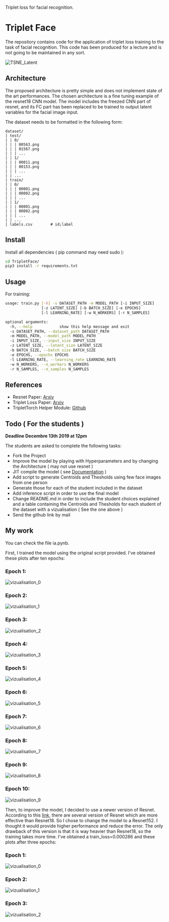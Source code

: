 Triplet loss for facial recognition.

# Triplet Face

The repository contains code for the application of triplet loss training to the
task of facial recognition. This code has been produced for a lecture and is not
going to be maintained in any sort.

![TSNE_Latent](TSNE_Latent.png)

## Architecture

The proposed architecture is pretty simple and does not implement state of the
art performances. The chosen architecture is a fine tuning example of the
resnet18 CNN model. The model includes the freezed CNN part of resnet, and its
FC part has been replaced to be trained to output latent variables for the
facial image input.

The dataset needs to be formatted in the following form:
```
dataset/
| test/
| | 0/
| | | 00563.png
| | | 01567.png
| | | ...
| | 1/
| | | 00011.png
| | | 00153.png
| | | ...
| | ...
| train/
| | 0/
| | | 00001.png
| | | 00002.png
| | | ...
| | 1/
| | | 00001.png
| | | 00002.png
| | | ...
| | ...
| labels.csv        # id;label
```

## Install

Install all dependencies ( pip command may need sudo ):
```bash
cd TripletFace/
pip3 install -r requirements.txt
```

## Usage

For training:
```bash
usage: train.py [-h] -s DATASET_PATH -m MODEL_PATH [-i INPUT_SIZE]
                [-z LATENT_SIZE] [-b BATCH_SIZE] [-e EPOCHS]
                [-l LEARNING_RATE] [-w N_WORKERS] [-r N_SAMPLES]

optional arguments:
  -h, --help            show this help message and exit
  -s DATASET_PATH, --dataset_path DATASET_PATH
  -m MODEL_PATH, --model_path MODEL_PATH
  -i INPUT_SIZE, --input_size INPUT_SIZE
  -z LATENT_SIZE, --latent_size LATENT_SIZE
  -b BATCH_SIZE, --batch_size BATCH_SIZE
  -e EPOCHS, --epochs EPOCHS
  -l LEARNING_RATE, --learning_rate LEARNING_RATE
  -w N_WORKERS, --n_workers N_WORKERS
  -r N_SAMPLES, --n_samples N_SAMPLES
```

## References

* Resnet Paper: [Arxiv](https://arxiv.org/pdf/1512.03385.pdf)
* Triplet Loss Paper: [Arxiv](https://arxiv.org/pdf/1503.03832.pdf)
* TripletTorch Helper Module: [Github](https://github.com/TowardHumanizedInteraction/TripletTorch)

## Todo ( For the students )

**Deadline Decembre 13th 2019 at 12pm**

The students are asked to complete the following tasks:
* Fork the Project
* Improve the model by playing with Hyperparameters and by changing the Architecture ( may not use resnet )
* JIT compile the model ( see [Documentation](https://pytorch.org/docs/stable/jit.html#torch.jit.trace) )
* Add script to generate Centroids and Thesholds using few face images from one person
* Generate those for each of the student included in the dataset
* Add inference script in order to use the final model
* Change README.md in order to include the student choices explained and a table containing the Centroids and Thesholds for each student of the dataset with a vizualisation ( See the one above )
* Send the github link by mail

## My work

You can check the file ia.pynb.

First, I trained the model using the original script provided.
I've obtained these plots after ten epochs:

### Epoch 1:
![vizualisation_0](tripletface/model/vizualisation_0.png)

### Epoch 2:
![vizualisation_1](tripletface/model/vizualisation_1.png)

### Epoch 3:
![vizualisation_2](tripletface/model/vizualisation_2.png)

### Epoch 4:
![vizualisation_3](tripletface/model/vizualisation_3.png)

### Epoch 5:
![vizualisation_4](tripletface/model/vizualisation_4.png)

### Epoch 6:
![vizualisation_5](tripletface/model/vizualisation_5.png)

### Epoch 7:
![vizualisation_6](tripletface/model/vizualisation_6.png)

### Epoch 8:
![vizualisation_7](tripletface/model/vizualisation_7.png)

### Epoch 9:
![vizualisation_8](tripletface/model/vizualisation_8.png)

### Epoch 10:
![vizualisation_9](tripletface/model/vizualisation_9.png)

Then, to improve the model, I decided to use a newer version of Resnet.
According to this [link](https://pytorch.org/docs/stable/torchvision/models.html), there are several version of Resnet which are more effective than Resnet18. So I chose to change the model to a Resnet152. I thought it would provide higher performance and reduce the error.
The only drawback of this version is that it is way heavier than Resnet18, so the training takes more time.
I've obtained a train_loss=0.000286 and these plots after three epochs:

### Epoch 1:
![vizualisation_0](tripletface/model2/vizualisation_0.png)

### Epoch 2:
![vizualisation_1](tripletface/model2/vizualisation_1.png)

### Epoch 3:
![vizualisation_2](tripletface/model2/vizualisation_2.png)
